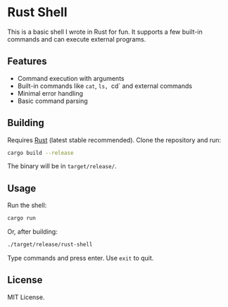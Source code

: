 # Rust Shell

This is a basic shell I wrote in Rust for fun. It supports a few built-in commands and can execute external programs.

## Features

- Command execution with arguments
- Built-in commands like `cat`, `ls, `cd` and external commands
- Minimal error handling
- Basic command parsing

## Building

Requires [Rust](https://www.rust-lang.org/tools/install) (latest stable recommended). Clone the repository and run:

```bash
cargo build --release
```

The binary will be in `target/release/`.

## Usage

Run the shell:

```bash
cargo run
```

Or, after building:

```bash
./target/release/rust-shell
```

Type commands and press enter. Use `exit` to quit.

## License

MIT License.
